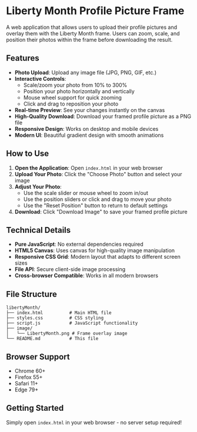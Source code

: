 # Liberty Month Profile Picture Frame

A web application that allows users to upload their profile pictures and overlay them with the Liberty Month frame. Users can zoom, scale, and position their photos within the frame before downloading the result.

## Features

- **Photo Upload**: Upload any image file (JPG, PNG, GIF, etc.)
- **Interactive Controls**: 
  - Scale/zoom your photo from 10% to 300%
  - Position your photo horizontally and vertically
  - Mouse wheel support for quick zooming
  - Click and drag to reposition your photo
- **Real-time Preview**: See your changes instantly on the canvas
- **High-Quality Download**: Download your framed profile picture as a PNG file
- **Responsive Design**: Works on desktop and mobile devices
- **Modern UI**: Beautiful gradient design with smooth animations

## How to Use

1. **Open the Application**: Open `index.html` in your web browser
2. **Upload Your Photo**: Click the "Choose Photo" button and select your image
3. **Adjust Your Photo**:
   - Use the scale slider or mouse wheel to zoom in/out
   - Use the position sliders or click and drag to move your photo
   - Use the "Reset Position" button to return to default settings
4. **Download**: Click "Download Image" to save your framed profile picture

## Technical Details

- **Pure JavaScript**: No external dependencies required
- **HTML5 Canvas**: Uses canvas for high-quality image manipulation
- **Responsive CSS Grid**: Modern layout that adapts to different screen sizes
- **File API**: Secure client-side image processing
- **Cross-browser Compatible**: Works in all modern browsers

## File Structure

```
libertyMonth/
├── index.html          # Main HTML file
├── styles.css          # CSS styling
├── script.js           # JavaScript functionality
├── image/
│   └── LibertyMonth.png # Frame overlay image
└── README.md           # This file
```

## Browser Support

- Chrome 60+
- Firefox 55+
- Safari 11+
- Edge 79+

## Getting Started

Simply open `index.html` in your web browser - no server setup required!

